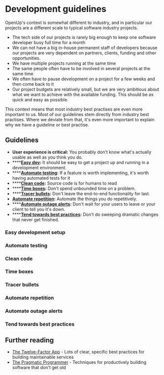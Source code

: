 # Development guidelines

OpenUp's context is somewhat different to industry, and in particular our projects are a different scale to typical software industry projects.

* The tech side of our projects is rarely big enough to keep one software developer busy full time for a month
* We can not have a big in-house permanent staff of developers because our projects are very dependent on partners, clients, funding and other opportunities.
* We have multiple projects running at the same time
* The same people often have to be involved in several projects at the same time
* We often have to pause development on a project for a few weeks and then come back to it
* Our project budgets are relatively small, but we are very ambitious about what we want to achieve with the available funding. This should be as quick and easy as possible.

This context means that most industry best practises are even more important to us. Most of our guidelines stem directly from industry best practises. Where we deviate from that, it's even more important to explain why we have a guideline or best practise.

## Guidelines

* **User experience is critical:** You probably don't know what's actually usable as well as you think you do.
* \*\*\*\*[**Easy dev**](development-guidelines.md#easy-development-setup)**:** It should be easy to get a project up and running in a development environment.
* \*\*\*\*[**Automate testing**](development-guidelines.md#automated-tests)**:** If a feature is worth implementing, it's worth having automated tests for it
* \*\*\*\*[**Clean code**](development-guidelines.md#clean-code)**:** Source code is for humans to read
* \*\*\*\*[**Time boxes**](development-guidelines.md#time-boxes)**:** Don't spend unbounded time on a problem.
* \*\*\*\*[**Tracer bullets**](development-guidelines.md#tracer-bullets)**:** Don't leave the end-to-end functionality for last.
* [**Automate repetition**](development-guidelines.md#automate-repetition)**:** Automate the things you do repetitively.
* \*\*\*\*[**Automate outage alerts**](development-guidelines.md#automate-outage-alerts)**:** Don't wait for your users to leave or your client to tell you it's down.
* \*\*\*\*[**Tend towards best practices**](development-guidelines.md#tend-towards-best-practises)**:** Don't do sweeping dramatic changes that never get finished.

### Easy development setup

### Automate testing

### Clean code

### Time boxes

### Tracer bullets

### Automate repetition

### Automate outage alerts

### Tend towards best practices

## Further reading

* [The Twelve-Factor App](https://12factor.net/) - Lots of clear, specific best practices for building maintainable services
* [The Pragmatic Programmer](https://pragprog.com/titles/tpp20/the-pragmatic-programmer-20th-anniversary-edition/) - Techniques for productively building software that don't get old





